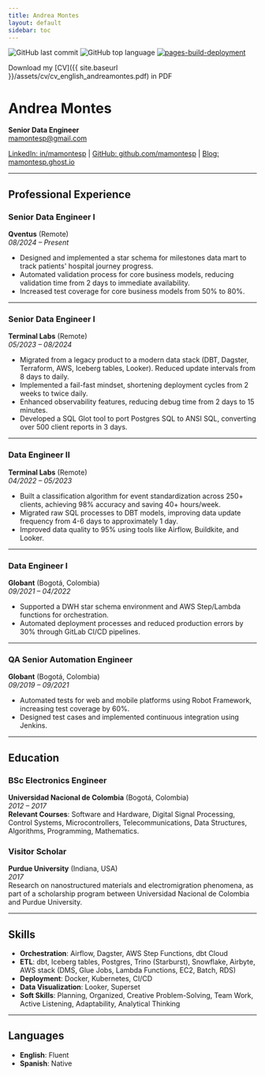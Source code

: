 ```yaml
---
title: Andrea Montes
layout: default
sidebar: toc
---
```

![GitHub last commit](https://img.shields.io/github/last-commit/mamontesp/cv)
![GitHub top language](https://img.shields.io/github/languages/top/mamontesp/cv)
[![pages-build-deployment](https://github.com/mamontesp/cv/actions/workflows/pages/pages-build-deployment/badge.svg?branch=master)](https://github.com/mamontesp/cv/actions/workflows/pages/pages-build-deployment)

Download my [CV]({{ site.baseurl }}/assets/cv/cv_english_andreamontes.pdf) in PDF 

# Andrea Montes

**Senior Data Engineer**  
mamontesp@gmail.com  

[LinkedIn: in/mamontesp](https://www.linkedin.com/in/mamontesp) | [GitHub: github.com/mamontesp](https://github.com/mamontesp) | [Blog: mamontesp.ghost.io](https://mamontesp.ghost.io)  

---

## Professional Experience

### **Senior Data Engineer I**  
**Qventus** (Remote)  
*08/2024 – Present*  

- Designed and implemented a star schema for milestones data mart to track patients' hospital journey progress.  
- Automated validation process for core business models, reducing validation time from 2 days to immediate availability.  
- Increased test coverage for core business models from 50% to 80%.  

---

### **Senior Data Engineer I**  
**Terminal Labs** (Remote)  
*05/2023 – 08/2024*  

- Migrated from a legacy product to a modern data stack (DBT, Dagster, Terraform, AWS, Iceberg tables, Looker). Reduced update intervals from 8 days to daily.  
- Implemented a fail-fast mindset, shortening deployment cycles from 2 weeks to twice daily.  
- Enhanced observability features, reducing debug time from 2 days to 15 minutes.  
- Developed a SQL Glot tool to port Postgres SQL to ANSI SQL, converting over 500 client reports in 3 days.  

---

### **Data Engineer II**  
**Terminal Labs** (Remote)  
*04/2022 – 05/2023*  

- Built a classification algorithm for event standardization across 250+ clients, achieving 98% accuracy and saving 40+ hours/week.  
- Migrated raw SQL processes to DBT models, improving data update frequency from 4-6 days to approximately 1 day.  
- Improved data quality to 95% using tools like Airflow, Buildkite, and Looker.  

---

### **Data Engineer I**  
**Globant** (Bogotá, Colombia)  
*09/2021 – 04/2022*  

- Supported a DWH star schema environment and AWS Step/Lambda functions for orchestration.  
- Automated deployment processes and reduced production errors by 30% through GitLab CI/CD pipelines.  

---

### **QA Senior Automation Engineer**  
**Globant** (Bogotá, Colombia)  
*09/2019 – 09/2021*  

- Automated tests for web and mobile platforms using Robot Framework, increasing test coverage by 60%.  
- Designed test cases and implemented continuous integration using Jenkins.  

---

## Education

### **BSc Electronics Engineer**  
**Universidad Nacional de Colombia** (Bogotá, Colombia)  
*2012 – 2017*  
**Relevant Courses**: Software and Hardware, Digital Signal Processing, Control Systems, Microcontrollers, Telecommunications, Data Structures, Algorithms, Programming, Mathematics.  

### **Visitor Scholar**  
**Purdue University** (Indiana, USA)  
*2017*  
Research on nanostructured materials and electromigration phenomena, as part of a scholarship program between Universidad Nacional de Colombia and Purdue University.  

---

## Skills

- **Orchestration**: Airflow, Dagster, AWS Step Functions, dbt Cloud  
- **ETL**: dbt, Iceberg tables, Postgres, Trino (Starburst), Snowflake, Airbyte, AWS stack (DMS, Glue Jobs, Lambda Functions, EC2, Batch, RDS)  
- **Deployment**: Docker, Kubernetes, CI/CD  
- **Data Visualization**: Looker, Superset  
- **Soft Skills**: Planning, Organized, Creative Problem-Solving, Team Work, Active Listening, Adaptability, Analytical Thinking  

---

## Languages

- **English**: Fluent  
- **Spanish**: Native  
